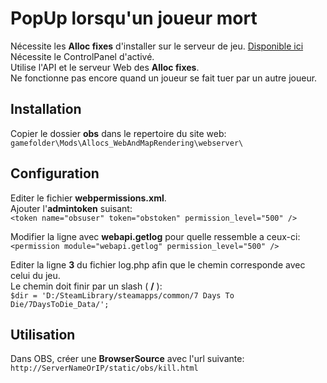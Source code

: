 # PopUp lorsqu'un joueur mort
Nécessite les **Alloc fixes** d'installer sur le serveur de jeu. [Disponible ici](https://7dtd.illy.bz/wiki/Server%20fixes)  
Nécessite le ControlPanel d'activé.  
Utilise l'API et le serveur Web des **Alloc fixes**.  
Ne fonctionne pas encore quand un joueur se fait tuer par un autre joueur.  

## Installation
Copier le dossier **obs** dans le repertoire du site web:  
`gamefolder\Mods\Allocs_WebAndMapRendering\webserver\`  

## Configuration
Editer le fichier **webpermissions.xml**.  
Ajouter l'**admintoken** suisant:  
`<token name="obsuser" token="obstoken" permission_level="500" />`  

Modifier la ligne avec **webapi.getlog** pour quelle ressemble a ceux-ci:  
`<permission module="webapi.getlog" permission_level="500" />`

Editer la ligne **3** du fichier log.php afin que le chemin corresponde avec celui du jeu.  
Le chemin doit finir par un slash ( **/** ):  
`$dir = 'D:/SteamLibrary/steamapps/common/7 Days To Die/7DaysToDie_Data/';`  

## Utilisation
Dans OBS, créer une **BrowserSource** avec l'url suivante:  
`http://ServerNameOrIP/static/obs/kill.html`
